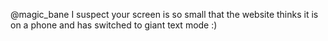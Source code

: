 @magic_bane I suspect your screen is so small that the website thinks it is on a phone and has switched to giant text mode :)